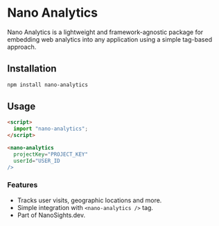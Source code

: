 # Nano Analytics

Nano Analytics is a lightweight and framework-agnostic package for embedding web analytics into any application using a simple tag-based approach.

## Installation
```sh
npm install nano-analytics
```

## Usage
```html
<script>
  import "nano-analytics";
</script>

<nano-analytics
  projectKey="PROJECT_KEY"
  userId="USER_ID
/>
```

### Features
- Tracks user visits, geographic locations and more.
- Simple integration with `<nano-analytics />` tag.
- Part of NanoSights.dev.